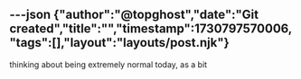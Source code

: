 ---json
{"author":"@topghost","date":"Git created","title":"","timestamp":1730797570006,"tags":[],"layout":"layouts/post.njk"}
---
thinking about being extremely normal today, as a bit
